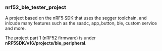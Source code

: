 ### nrf52_ble_tester_project
A project based on the nRF5 SDK that uses the segger toolchain, and inlcude many features such as the saadc, app_button, ble, custom service and more.

The project part 1 (nRF52 firmware) is under **nRF5SDK/v16/projects/ble_peripheral**.
